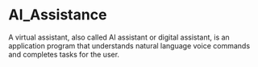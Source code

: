 # AI_Assistance
A virtual assistant, also called AI assistant or digital assistant, is an application program that understands natural language voice commands and completes tasks for the user.
